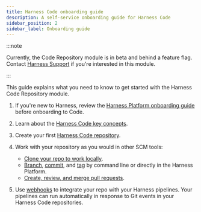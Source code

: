 ```yaml
---
title: Harness Code onboarding guide
description: A self-service onboarding guide for Harness Code
sidebar_position: 2
sidebar_label: Onboarding guide
---
```


:::note

Currently, the Code Repository module is in beta and behind a feature flag. Contact [Harness Support](mailto:support@harness.io) if you're interested in this module.

:::

This guide explains what you need to know to get started with the Harness Code Repository module.

1. If you're new to Harness, review the [Harness Platform onboarding guide](/docs/platform/get-started/onboarding-guide) before onboarding to Code.
2. Learn about the [Harness Code key concepts](./key-concepts.md).
3. Create your first [Harness Code repository](../create-repos/create-repo.md).
4. Work with your repository as you would in other SCM tools:

   * [Clone your repo to work locally](../work-in-repos/clone-repos.md).
   * [Branch](../work-in-repos/branch.md), [commit](../work-in-repos/commit.md), and [tag](../work-in-repos/tag.md) by command line or directly in the Harness Platform.
   * [Create, review, and merge pull requests](/docs/category/pull-requests). <!-- Maintain code quality: Conduct code reviews, configure status checks, define merge requirements, and select merge strategies. -->

5. Use [webhooks](../pipelines/webhooks.md) to integrate your repo with your Harness pipelines. Your pipelines can run automatically in response to Git events in your Harness Code repositories.
